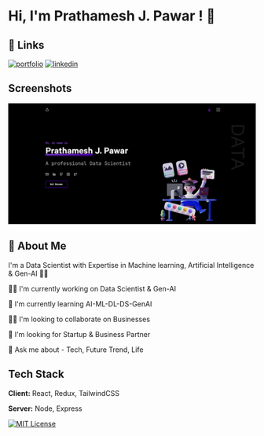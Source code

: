 
# Hi, I'm Prathamesh J. Pawar ! 👋


## 🔗 Links
[![portfolio](https://img.shields.io/badge/my_portfolio-000?style=for-the-badge&logo=ko-fi&logoColor=white)](https://prathameshpawar-mu.vercel.app/)
[![linkedin](https://img.shields.io/badge/linkedin-0A66C2?style=for-the-badge&logo=linkedin&logoColor=white)](https://www.linkedin.com/in/prathameshpawar21/)
## Screenshots

![App Screenshot](https://raw.githubusercontent.com/Prathmeshpawar21/Portfolio/refs/heads/main/public/pagepic.png)


## 🚀 About Me
I'm a Data Scientist with Expertise in Machine learning, Artificial Intelligence & Gen-AI 👩‍💻

👩‍💻 I'm currently working on Data Scientist & Gen-AI

🧠 I'm currently learning AI-ML-DL-DS-GenAI

👯‍♀️ I'm looking to collaborate on Businesses

🤔 I'm looking for Startup & Business Partner 

💬 Ask me about - Tech, Future Trend, Life


## Tech Stack

**Client:** React, Redux, TailwindCSS

**Server:** Node, Express


[![MIT License](https://img.shields.io/badge/License-MIT-green.svg)](https://choosealicense.com/licenses/mit/)

